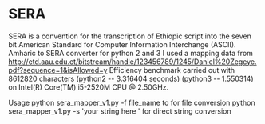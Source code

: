 # SERA
SERA is a convention for the transcription of Ethiopic script into the seven bit American Standard for Computer Information Interchange (ASCII).
Amharic to SERA converter for  python 2 and 3
I used a mapping data from http://etd.aau.edu.et/bitstream/handle/123456789/1245/Daniel%20Zegeye.pdf?sequence=1&isAllowed=y
Efficiency benchmark carried out with 8612820 characters (python2 -- 3.316404 seconds) (python3 -- 1.550314) on Intel(R) Core(TM) i5-2520M CPU @ 2.50GHz.

Usage 
    python sera_mapper_v1.py -f file_name to for file conversion 
   python sera_mapper_v1.py -s \'your string here \' for direct string conversion

